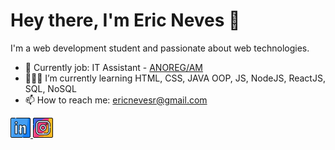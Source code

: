 <h1>Hey there, I'm Eric Neves 👋</h1>

<p>I'm a web development student and passionate about web technologies.</p>

- 🏢 Currently job: IT Assistant - <a target="_blank" href="https://anoregam.org.br/">ANOREG/AM</a>
- 👨🏽‍💻 I’m currently learning HTML, CSS, JAVA OOP, JS, NodeJS, ReactJS, SQL, NoSQL
- 📫 How to reach me: ericnevesr@gmail.com

<a href="https://www.linkedin.com/in/ericnevesrr/">
    <img src="./assets/img/linkedin.png" />
</a>
<a href="https://www.instagram.com/ericneves_dev/">
    <img src="./assets/img/instagram.png" />
</a>
